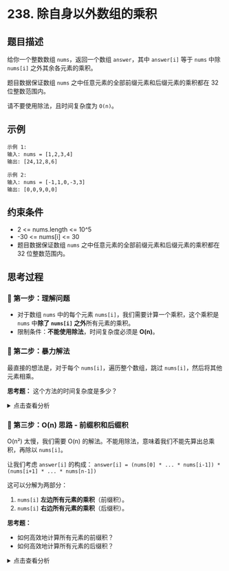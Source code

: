 # 238. 除自身以外数组的乘积

## 题目描述
给你一个整数数组 `nums`，返回一个数组 `answer`，其中 `answer[i]` 等于 `nums` 中除 `nums[i]` 之外其余各元素的乘积。

题目数据保证数组 `nums` 之中任意元素的全部前缀元素和后缀元素的乘积都在 32 位整数范围内。

请不要使用除法，且时间复杂度为 `O(n)`。

## 示例
```
示例 1:
输入: nums = [1,2,3,4]
输出: [24,12,8,6]

示例 2:
输入: nums = [-1,1,0,-3,3]
输出: [0,0,9,0,0]
```

## 约束条件
- 2 <= nums.length <= 10^5
- -30 <= nums[i] <= 30
- 题目数据保证数组 `nums` 之中任意元素的全部前缀元素和后缀元素的乘积都在 32 位整数范围内。

## 思考过程

### 🤔 第一步：理解问题
- 对于数组 `nums` 中的每个元素 `nums[i]`，我们需要计算一个乘积，这个乘积是 `nums` 中**除了 `nums[i]` 之外**所有元素的乘积。
- 限制条件：**不能使用除法**，时间复杂度必须是 **O(n)**。

### 🤔 第二步：暴力解法
最直接的想法是，对于每个 `nums[i]`，遍历整个数组，跳过 `nums[i]`，然后将其他元素相乘。

**思考题：** 这个方法的时间复杂度是多少？

<details>
<summary>点击查看分析</summary>

- 外层循环遍历 `n` 个元素，内层循环遍历 `n-1` 个元素进行乘法。
- 总时间复杂度是 O(n²)。对于 `n = 10^5` 来说，会超时。

</details>

### 🤔 第三步：O(n) 思路 - 前缀积和后缀积
O(n²) 太慢，我们需要 O(n) 的解法。不能用除法，意味着我们不能先算出总乘积，再除以 `nums[i]`。

让我们考虑 `answer[i]` 的构成：
`answer[i] = (nums[0] * ... * nums[i-1]) * (nums[i+1] * ... * nums[n-1])`

这可以分解为两部分：
1. `nums[i]` **左边所有元素的乘积**（前缀积）。
2. `nums[i]` **右边所有元素的乘积**（后缀积）。

**思考题：**
- 如何高效地计算所有元素的前缀积？
- 如何高效地计算所有元素的后缀积？

<details>
<summary>点击查看分析</summary>

- **前缀积数组 `prefix_products`**：
  `prefix_products[i]` 存储 `nums[0] * ... * nums[i-1]`。
  `prefix_products[0]` 可以设为 1。
  `prefix_products[i] = prefix_products[i-1] * nums[i-1]`。
  这可以通过一次从左到右的遍历完成。

- **后缀积数组 `suffix_products`**：
  `suffix_products[i]` 存储 `nums[i+1] * ... * nums[n-1]`。
  `suffix_products[n-1]` 可以设为 1。
  `suffix_products[i] = suffix_products[i+1] * nums[i+1]`。
  这可以通过一次从右到左的遍历完成。

</detaisl>

### 🤔 第四步：算法步骤总结（O(n) 时间，O(n) 空间）
1. 初始化一个结果数组 `answer`，大小与 `nums` 相同，并全部填充为 1。
2. **计算前缀积**：
   - 初始化 `left_product = 1`。
   - 从左到右遍历 `nums`：
     - `answer[i] = left_product` (此时 `answer[i]` 存储的是 `nums[i]` 左边的乘积)。
     - `left_product *= nums[i]`。
3. **计算后缀积并合并**：
   - 初始化 `right_product = 1`。
   - 从右到左遍历 `nums`：
     - `answer[i] *= right_product` (将 `nums[i]` 左边的乘积与右边的乘积相乘)。
     - `right_product *= nums[i]`。
4. 返回 `answer`。

**时间复杂度：** O(n) - 两次遍历。
**空间复杂度：** O(1) - 如果不考虑 `answer` 数组的额外空间（因为它是结果数组）。如果考虑，则是 O(n)。

## 代码实现

### Python
```python
def productExceptSelf(nums: list[int]) -> list[int]:
    """
    使用前缀积和后缀积的方法，在 O(n) 时间和 O(1) 额外空间（不计输出数组）内解决。
    """
    n = len(nums)
    answer = [1] * n  # 初始化结果数组，用于存储最终结果
    
    # 1. 计算前缀积
    # answer[i] 此时存储的是 nums[i] 左边所有元素的乘积
    left_product = 1
    for i in range(n):
        answer[i] = left_product
        left_product *= nums[i]
        
    # 2. 计算后缀积并与前缀积相乘
    # right_product 存储的是 nums[i] 右边所有元素的乘积
    right_product = 1
    for i in range(n - 1, -1, -1):
        answer[i] *= right_product
        right_product *= nums[i]
        
    return answer

```

## 关键点总结
1. **分解问题**：将“除自身以外的乘积”分解为“左边元素的乘积”和“右边元素的乘积”的乘积。
2. **两次遍历**：一次从左到右计算前缀积，一次从右到左计算后缀积并合并结果。
3. **O(1) 空间**：巧妙地利用输出数组 `answer` 来存储中间结果，从而避免了额外的 O(n) 空间。
4. **避免除法**：严格遵守了题目不能使用除法的要求。
